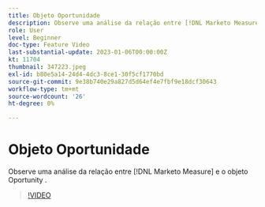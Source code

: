 ```yaml
---
title: Objeto Oportunidade
description: Observe uma análise da relação entre [!DNL Marketo Measure] e o objeto Oportunity .
role: User
level: Beginner
doc-type: Feature Video
last-substantial-update: 2023-01-06T00:00:00Z
kt: 11704
thumbnail: 347223.jpeg
exl-id: b80e5a14-24d4-4dc3-8ce1-30f5cf1770bd
source-git-commit: 9e38b740e29a827d5d64ef4e7fbf9e18dcf30643
workflow-type: tm+mt
source-wordcount: '26'
ht-degree: 0%

---
```


# Objeto Oportunidade

Observe uma análise da relação entre [!DNL Marketo Measure] e o objeto Oportunity .

>[!VIDEO](https://video.tv.adobe.com/v/347223/?quality=12&learn=on)

